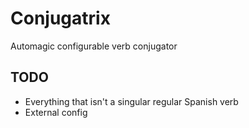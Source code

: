 # Conjugatrix
Automagic configurable verb conjugator

## TODO
- Everything that isn't a singular regular Spanish verb
- External config
